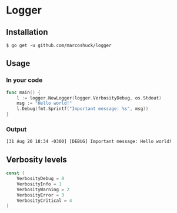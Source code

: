 # Logger

## Installation
```
$ go get -u github.com/marcoshuck/logger
```

## Usage

### In your code
```go
func main() {
    l := logger.NewLogger(logger.VerbosityDebug, os.Stdout)
    msg := "Hello world!"
    l.Debug(fmt.Sprintf("Important message: %s", msg))
}
```

### Output

```text
[31 Aug 20 18:34 -0300] [DEBUG] Important message: Hello world!
```


## Verbosity levels
```go
const (
	VerbosityDebug = 0
	VerbosityInfo = 1
	VerbosityWarning = 2
	VerbosityError = 3
	VerbosityCritical = 4
)
```